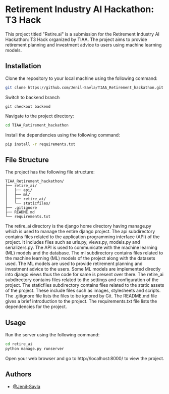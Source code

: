 # Retirement Industry AI Hackathon: T3 Hack

This project titled "Retire.ai" is a submission for the Retirement Industry AI Hackathon: T3 Hack organized by TIAA. The project aims to provide retirement planning and investment advice to users using machine learning models.

## Installation

Clone the repository to your local machine using the following command:
```bash
git clone https://github.com/Jenil-Savla/TIAA_Retirement_hackathon.git
```

Switch to backend branch
```
git checkout backend
```

Navigate to the project directory:
```bash
cd TIAA_Retirement_hackathon
```

Install the dependencies using the following command:
```bash
pip install -r requirements.txt
```

## File Structure
The project has the following file structure:
```
TIAA_Retirement_hackathon/
├── retire_ai/
│   ├── api/
│   ├── ml/
│   ├── retire_ai/
│   └── staticfiles/
├── .gitignore
├── README.md
└── requirements.txt
```

The retire_ai directory is the django home directory having manage.py which is used to manage the entire django project. The api subdirectory contains files related to the application programming interface (API) of the project. It includes files such as urls.py, views.py, models.py and serializers.py. The API is used to communicate with the machine learning (ML) models and the database. The ml subdirectory contains files related to the machine learning (ML) models of the project along with the datasets used. The ML models are used to provide retirement planning and investment advice to the users. Some ML models are implemented directly into django views thus the code for same is present over there. The retire_ai subdirectory contains files related to the settings and configuration of the project. The staticfiles subdirectory contains files related to the static assets of the project. These include files such as images, stylesheets and scripts. The .gitignore file lists the files to be ignored by Git. The README.md file gives a brief introduction to the project. The requirements.txt file lists the dependencies for the project.

## Usage
Run the server using the following command:
```bash
cd retire_ai
python manage.py runserver
```
Open your web browser and go to http://localhost:8000/ to view the project.


## Authors

- [@Jenil-Savla](https://github.com/Jenil-Savla)
